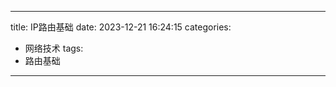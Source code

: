<!--
 * @Author: haris 
 * @E-mail: 476383636@qq.com
 * @Date: 2023-12-21 16:24:15
 * @LastEditors: haris 476383636@qq.com
 * @LastEditTime: 2023-12-21 16:25:41
 * @FilePath: /harisban.github.io/source/IP路由基础/index.md
 * @Description: IP Router Knowledge
 * 
 * Copyright (c) 2023 by ${git_name_email}, All Rights Reserved. 
-->
---
title: IP路由基础
date: 2023-12-21 16:24:15
categories:
- 网络技术
tags: 
- 路由基础
---
